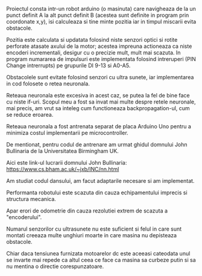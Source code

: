 Proiectul consta intr-un robot arduino (o masinuta) care navigheaza de la un punct definit A la alt punct definit B (acestea sunt definite in program prin coordonate x,y), isi calculeaza si tine minte pozitia iar in timpul miscarii evita obstacole.

Pozitia este calculata si updatata folosind niste senzori optici si rotite perforate atasate axului de la motor; acestea impreuna actioneaza ca niste encoderi incrementali, desigur cu o precizie mult, mult mai scazuta. In program numararea de impulsuri este implementata folosind intreruperi (PIN Change intrerrupts) pe grupurile DI 9-13 si A0-A5.

Obstacolele sunt evitate folosind senzori cu ultra sunete, iar implementarea in cod folosete o retea neuronala.

Reteaua neuronala este excesiva in acest caz, se putea la fel de bine face cu niste if-uri. Scopul meu a fost sa invat mai multe despre retele neuronale, mai precis, am vrut sa inteleg cum functioneaza backpropagation-ul, cum se reduce eroarea.

Reteaua neuronala a fost antrenata separat de placa Arduino Uno pentru a minimiza costul implementarii pe microcontroller.

De mentionat, pentru codul de antrenare am urmat ghidul domnului John Bullinaria de la Universitatea Birmingham UK.

Aici este link-ul lucrarii domnului John Bullinaria: https://www.cs.bham.ac.uk/~jxb/INC/nn.html

Am studiat codul dansului, am facut adaptarile necesare si am implementat.

Performanta robotului este scazuta din cauza echipamentului imprecis si structura mecanica.

Apar erori de odometrie din cauza rezolutiei extrem de scazuta a "encoderului".

Numarul senzorilor cu ultrasunete nu este suficient si felul in care sunt montati creeaza multe unghiuri moarte in care masina nu depisteaza obstacole.

Chiar daca tensiunea furnizata motoarelor dc este aceeasi cateodata unul se invarte mai repede ca altul ceea ce face ca masina sa curbeze putin si sa nu mentina o directie corespunzatoare.
                                              
